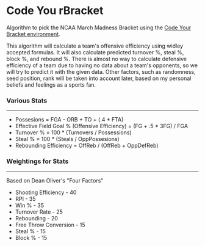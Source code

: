 # Code You rBracket

Algorithm to pick the NCAA March Madness Bracket using the [Code Your Bracket environment](https://codersbracket.com).

This algorithm will calculate a team's offensive efficiency using widley accepted formulas.
It will also calculate predicted turnover %, steal %, block %, and rebound %.
There is almost no way to calculate defensive efficiency of a team due to having no data 
  about a team's opponents, so we will try to predict it with the given data.
Other factors, such as randomness, seed position, rank will be taken into account later, based
  on my personal beliefs and feelings as a sports fan. 

  
### Various Stats 
----------------------------------------------------------------------
* Possesions = FGA - ORB + TO + (.4 * FTA)
* Effective Field Goal % (Offensive Efficiency) = (FG + .5 * 3FG) / FGA 
* Turnover % = 100 * (Turnovers / Possessions)
* Steal % = 100 * (Steals / OppPossesions)
* Rebounding Efficiency = OffReb / (OffReb + OppDefReb)

### Weightings for Stats
--------------------------------------
Based on Dean Oliver's "Four Factors"
* Shooting Efficiency - 40 
* RPI - 35 
* Win % - 35  
* Turnover Rate - 25 
* Rebounding - 20 
* Free Throw Conversion - 15 
* Steal % - 15 
* Block % - 15 
